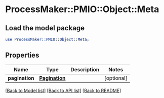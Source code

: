 # ProcessMaker::PMIO::Object::Meta

## Load the model package
```perl
use ProcessMaker::PMIO::Object::Meta;
```

## Properties
Name | Type | Description | Notes
------------ | ------------- | ------------- | -------------
**pagination** | [**Pagination**](Pagination.md) |  | [optional] 

[[Back to Model list]](../README.md#documentation-for-models) [[Back to API list]](../README.md#documentation-for-api-endpoints) [[Back to README]](../README.md)


